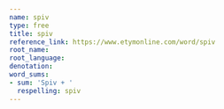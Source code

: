 ```yaml
---
name: spiv
type: free
title: spiv
reference_link: https://www.etymonline.com/word/spiv
root_name: 
root_language: 
denotation: 
word_sums:
- sum: 'Spiv + '
  respelling: spiv
---
```

